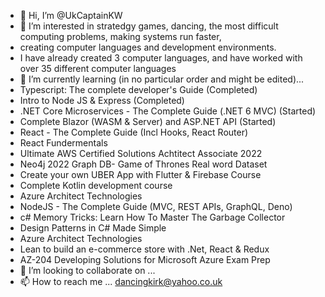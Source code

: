 - 👋 Hi, I’m @UkCaptainKW
- 👀 I’m interested in stratedgy games, dancing, the most difficult computing problems, making systems run faster, 
- creating computer languages and development environments.
- I have already created 3 computer languages, and have worked with over 35 different computer languages
- 🌱 I’m currently learning (in no particular order and might be edited)...
- Typescript: The complete developer's Guide (Completed)
- Intro to Node JS & Express (Completed)
- .NET Core Microservices - The Complete Guide (.NET 6 MVC) (Started)
- Complete Blazor (WASM & Server) and ASP.NET API (Started)
- React - The Complete Guide (Incl Hooks, React Router)
- React Fundermentals
- Ultimate AWS Certified Solutions Achtitect Associate 2022
- Neo4j 2022 Graph DB- Game of Thrones Real word Dataset
- Create your own UBER App with Flutter & Firebase Course
- Complete Kotlin development course
- Azure Architect Technologies
- NodeJS - The Complete Guide (MVC, REST APIs, GraphQL, Deno)
- c# Memory Tricks: Learn How To Master The Garbage Collector
- Design Patterns in C# Made Simple
- Azure Architect  Technologies
- Lean to build an e-commerce store with .Net, React & Redux
- AZ-204 Developing Solutions for Microsoft Azure Exam Prep
- 💞️ I’m looking to collaborate on ...
- 📫 How to reach me ...
dancingkirk@yahoo.co.uk
<!---
UkCaptainKW/UkCaptainKW is a ✨ special ✨ repository because its `README.md` (this file) appears on your GitHub profile.
You can click the Preview link to take a look at your changes.
--->
